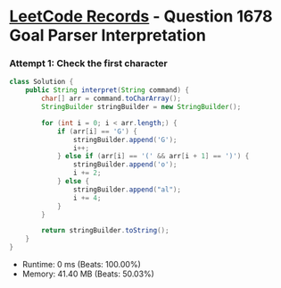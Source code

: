 # [LeetCode Records](../../README.md) - Question 1678 Goal Parser Interpretation

### Attempt 1: Check the first character
```java
class Solution {
    public String interpret(String command) {
        char[] arr = command.toCharArray();
        StringBuilder stringBuilder = new StringBuilder();

        for (int i = 0; i < arr.length;) {
            if (arr[i] == 'G') {
                stringBuilder.append('G');
                i++;
            } else if (arr[i] == '(' && arr[i + 1] == ')') {
                stringBuilder.append('o');
                i += 2;
            } else {
                stringBuilder.append("al");
                i += 4;
            }
        }

        return stringBuilder.toString();
    }
}
```
- Runtime: 0 ms (Beats: 100.00%)
- Memory: 41.40 MB (Beats: 50.03%)

<br>
